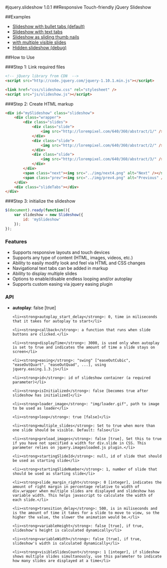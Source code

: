 #jquery.slideshow 1.0.1
##Responsive Touch-friendly jQuery Slideshow

##Examples
<ul>
	<li><a href="http://repos.saeidmohadjer.com/jquery.slideshow/demo/slideshow.html">Slideshow with bullet tabs (default)</a></li>
	<li><a href="http://repos.saeidmohadjer.com/jquery.slideshow/demo/slideshow_tabs_text.html">Slideshow with text tabs</a></li>
	<li><a href="http://repos.saeidmohadjer.com/jquery.slideshow/demo/slideshow_thumbs.html">Slideshow as sliding thumb nails</a></li>
	<li><a href="http://repos.saeidmohadjer.com/jquery.slideshow/demo/slideshow_multiple_responsive.html">with multiple visible slides</a></li>
	<li><a href="http://repos.saeidmohadjer.com/jquery.slideshow/demo/hiddenSlideshow.html">Hidden slideshow (debug)</a></li>

</ul>

##How to Use

###Step 1: Link required files

```html
<!-- jQuery library from CDN  -->
<script src="http://code.jquery.com/jquery-1.10.1.min.js"></script>

<link href="css/slideshow.css" rel="stylesheet" />
<script src="js/slideshow.js"></script>
```

###Step 2: Create HTML markup

```html
<div id="mySlideshow" class="slideshow">
	<div class="wrapper">
		<div class="slides">
			<div class="slide">
				<img src="http://lorempixel.com/640/360/abstract/1/" />
			</div>
			<div class="slide">
				<img src="http://lorempixel.com/640/360/abstract/2/" />
			</div>
			<div class="slide">
				<img src="http://lorempixel.com/640/360/abstract/3/" />
			</div>
		</div>
		<span class="next"><img src="../img/next4.png" alt="Next" /></span>
		<span class="prev"><img src="../img/prev4.png" alt="Previous" /></span>
	</div>
	<div class="slideTabs"></div>
</div>
```

###Step 3: initialize the slideshow

```javascript
$(document).ready(function(){
	var slideshow = new Slideshow({
		id: 'mySlideshow'
	});
});
```

<h3>Features</h3>
<ul>
	<li>Supports responsive layouts and touch devices</li>
	<li>Supports any type of content (HTML, images, videos, etc.)</li>
	<li>Ability to easily modify look and feel via HTML and CSS changes</li>
	<li>Navigational text tabs can be added in markup</li>
	<li>Ability to display multiple slides</li>
	<li>Options to enable/disable endless looping and/or autoplay</li>
	<li>Supports custom easing via jquery easing plugin</li>
</ul>

<h3>API</h3>
<ul>
	<li><strong>autoplay</strong>: false [true]</li>

	<li><strong>autoplay_start_delay</strong>: 0, time in miliseconds that it takes for autoplay to start</li>

	<li><strong>callback</strong>: a function that runs when slide buttons are clicked.</li>

	<li><strong>displayTime</strong>: 3000, is used only when autoplay is set to true and indicates the amount of time a slide stays on screen</li>

	<li><strong>easing</strong>: "swing" ["easeOutCubic", "easeOutQuart", "easeOutQuad", ...], using jquery.easing.1.3.js</li>

	<li><strong>id</strong>: id of slideshow container (a required parameter)</li>

	<li><strong>isInitialized</strong>: false [becomes true after slideshow has initialized]</li>

	<li><strong>loader_image</strong>: "img/loader.gif", path to image to be used as loader</li>

	<li><strong>loop</strong>: true [false]</li>

	<li><strong>multiple_slides</strong>: Set to true when more than one slide should be visible. Default: false</li>

	<li><strong>preload_images</strong>: false [true], Set this to true if you have not specified a width for div.slide in CSS. This parameter relies on jquery.imagesloaded.js plugin.</li>

	<li><strong>startingSlideId</strong>: null, id of slide that should be used as starting slide</li>

	<li><strong>startingSlideNumber</strong>: 1, number of slide that should be used as starting slide</li>

	<li><strong>slide_margin_right</strong>: 0 [integer], indicates the amount of right margin in percentage relative to width of div.wrapper when multiple slides are displayed and slideshow has variable width. This helps javascript to calculate the width of each slide.</li>

	<li><strong>transition_delay</strong>: 500, is in miliseconds and is the amount of time it takes for a slide to move to view, so the higher the value, the slower the animation would be.</li>

	<li><strong>variableHeight</strong>: false [true], if true, slideshow's height is calculated dynamically</li>

	<li><strong>variableWidth</strong>: false [true], if true, slideshow's width is calculated dynamically</li>

	<li><strong>visibleSlidesCount</strong>: 1 [integer], if slideshow shows multiple slides simultanously, use this parameter to indicate how many slides are displayed at a time</li>
</ul>
